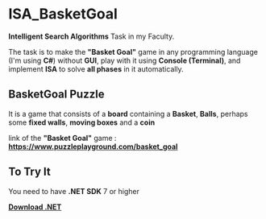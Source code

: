 # ISA_BasketGoal

**Intelligent Search Algorithms** Task in my Faculty.

The task is to make the **"Basket Goal"** game in any programming language (I'm using **C#**) without **GUI**, play with it using **Console (Terminal)**, and implement **ISA** to solve **all phases** in it automatically.

## BasketGoal Puzzle

It is a game that consists of a **board** containing a **Basket**, **Balls**, perhaps some **fixed walls**, **moving boxes** and a **coin**

link of the **"Basket Goal"** game : **https://www.puzzleplayground.com/basket_goal**

## To Try It

You need to have **.NET SDK** 7 or higher

<a target="_blank" align="center" href="https://dotnet.microsoft.com/en-us/download">**Download .NET**</a>

<!-- Download <a target="_blank" align="center" href="https://dotnet.microsoft.com/en-us/download/dotnet/7.0">**.NET 7**</a> -->
